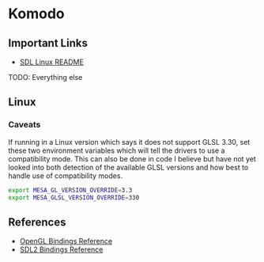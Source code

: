 # Komodo

## Important Links
- [SDL Linux README](https://github.com/libsdl-org/SDL/blob/main/docs/README-linux.md)

TODO: Everything else

## Linux

### Caveats
If running in a Linux version which says it does not support GLSL 3.30, set these two environment variables which will tell the drivers to use a compatibility mode. This can also be done in code I believe but have not yet looked into both detection of the available GLSL versions and how best to handle use of compatibility modes.

```bash
export MESA_GL_VERSION_OVERRIDE=3.3
export MESA_GLSL_VERSION_OVERRIDE=330
```

## References
- [OpenGL Bindings Reference](https://github.com/latet-party/LTP.Interop.OpenGL)
- [SDL2 Bindings Reference](https://github.com/flibitijibibo/SDL2-CS)
